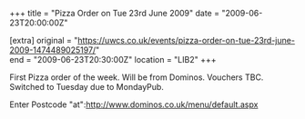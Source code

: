 +++
title = "Pizza Order on Tue 23rd June 2009"
date = "2009-06-23T20:00:00Z"

[extra]
original = "https://uwcs.co.uk/events/pizza-order-on-tue-23rd-june-2009-1474489025197/"    
end = "2009-06-23T20:30:00Z"
location = "LIB2"
+++

First Pizza order of the week. Will be from Dominos. Vouchers TBC. Switched to Tuesday due to MondayPub.

Enter Postcode "at":http://www.dominos.co.uk/menu/default.aspx

